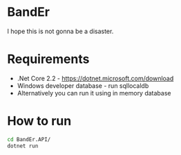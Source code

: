 # BandEr
I hope this is not gonna be a disaster.
# Requirements
* .Net Core 2.2 - https://dotnet.microsoft.com/download
* Windows developer database - run sqllocaldb
* Alternatively you can run it using in memory database
# How to run
```bash
cd BandEr.API/
dotnet run
```